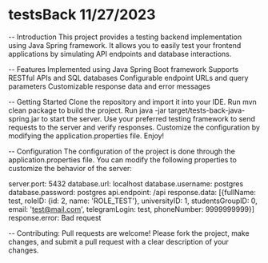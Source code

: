 # testsBack 11/27/2023

-- Introduction
This project provides a testing backend implementation using Java Spring framework. It allows you to easily test your frontend applications by simulating API endpoints and database interactions.

-- Features
Implemented using Java Spring Boot framework
Supports RESTful APIs and SQL databases
Configurable endpoint URLs and query parameters
Customizable response data and error messages

-- Getting Started
Clone the repository and import it into your IDE.
Run mvn clean package to build the project.
Run java -jar target/tests-back-java-spring.jar to start the server.
Use your preferred testing framework to send requests to the server and verify responses.
Customize the configuration by modifying the application.properties file.
Enjoy!

-- Configuration
The configuration of the project is done through the application.properties file. You can modify the following properties to customize the behavior of the server:

server.port: 5432
database.url: localhost
database.username: postgres
database.password: postgres
api.endpoint: /api
response.data: [{fullName: test, roleID: {id: 2, name: 'ROLE_TEST'}, universityID: 1, studentsGroupID: 0, email: 'test@mail.com', telegramLogin: test, phoneNumber: 9999999999}]
response.error: Bad request

-- Contributing:
Pull requests are welcome! Please fork the project, make changes, and submit a pull request with a clear description of your changes.
